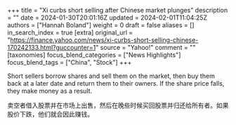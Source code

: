 +++
title = "Xi curbs short selling after Chinese market plunges"
description = ""
date = 2024-01-30T20:01:16Z
updated = 2024-02-01T11:04:25Z
authors = ["Hannah Boland"]
weight = 0
draft = false
aliases = []
in_search_index = true
[extra]
original_url = "https://finance.yahoo.com/news/xi-curbs-short-selling-chinese-170242133.html?guccounter=1"
source = "Yahoo!"
comment = ""
[taxonomies]
focus_blend_categories = ["News Highlights"]
focus_blend_tags = ["China", "Stock"]
+++

Short sellers borrow shares and sell them on the market, then buy them back at a later date and return them to their owners. If the share price falls, they make money as a result.

卖空者借入股票并在市场上出售，然后在晚些时候买回股票并归还给所有者。如果股价下跌，他们就会因此赚钱。
